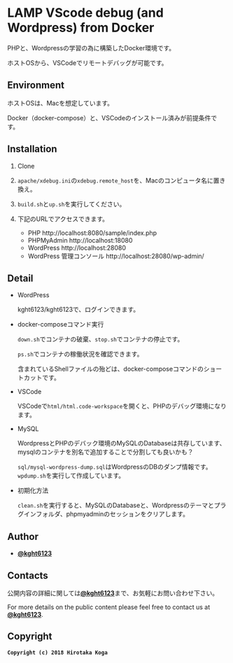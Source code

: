 # LAMP VScode debug (and Wordpress) from Docker

PHPと、Wordpressの学習の為に構築したDocker環境です。

ホストOSから、VSCodeでリモートデバッグが可能です。

## Environment

ホストOSは、Macを想定しています。

Docker（docker-compose）と、VSCodeのインストール済みが前提条件です。

## Installation

1. Clone

2. `apache/xdebug.ini`の`xdebug.remote_host`を、Macのコンピュータ名に置き換え。

3. `build.sh`と`up.sh`を実行してください。

4. 下記のURLでアクセスできます。

    * PHP http://localhost:8080/sample/index.php
    * PHPMyAdmin http://localhost:18080
    * WordPress http://localhost:28080
    * WordPress 管理コンソール http://localhost:28080/wp-admin/

## Detail

* WordPress

    kght6123/kght6123で、ログインできます。

* docker-composeコマンド実行

    `down.sh`でコンテナの破棄、`stop.sh`でコンテナの停止です。

    `ps.sh`でコンテナの稼働状況を確認できます。

    含まれているShellファイルの殆どは、docker-composeコマンドのショートカットです。

* VSCode

    VSCodeで`html/html.code-workspace`を開くと、PHPのデバッグ環境になります。

* MySQL

    WordpressとPHPのデバック環境のMySQLのDatabaseは共存しています、mysqlのコンテナを別名で追加することで分割しても良いかも？

    `sql/mysql-wordpress-dump.sql`はWordpressのDBのダンプ情報です。`wpdump.sh`を実行して作成しています。


* 初期化方法

    `clean.sh`を実行すると、MySQLのDatabaseと、Wordpressのテーマとプラグインフォルダ、phpmyadminのセッションをクリアします。

## Author
* [**@kght6123**](https://twitter.com/kght6123)

## Contacts

公開内容の詳細に関しては[**@kght6123**](https://twitter.com/kght6123)まで、お気軽にお問い合わせ下さい。

For more details on the public content please feel free to contact us at [**@kght6123**](https://twitter.com/kght6123).

## Copyright
**```Copyright (c) 2018 Hirotaka Koga```**
